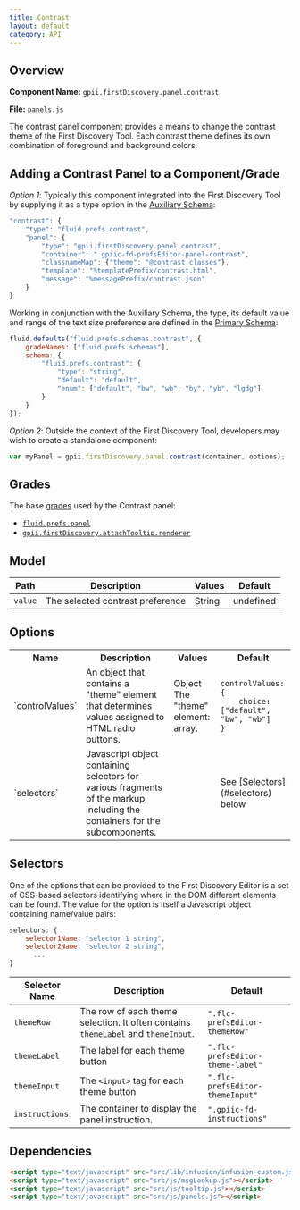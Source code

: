 ```yaml
---
title: Contrast
layout: default
category: API
---
```


## Overview

**Component Name:** `gpii.firstDiscovery.panel.contrast`

**File:** `panels.js`

The contrast panel component provides a means to change the contrast theme of the
First Discovery Tool. Each contrast theme defines its own combination of foreground
and background colors.

## Adding a Contrast Panel to a Component/Grade

*Option 1*: Typically this component integrated into the First Discovery Tool by
supplying it as a type option in the
[Auxiliary Schema](http://docs.fluidproject.org/infusion/development/AuxiliarySchemaForPreferencesFramework.html):
```javascript
"contrast": {
    "type": "fluid.prefs.contrast",
    "panel": {
        "type": "gpii.firstDiscovery.panel.contrast",
        "container": ".gpiic-fd-prefsEditor-panel-contrast",
        "classnameMap": {"theme": "@contrast.classes"},
        "template": "%templatePrefix/contrast.html",
        "message": "%messagePrefix/contrast.json"
    }
}
```

Working in conjunction with the Auxiliary Schema, the type, its default value and range of
the text size preference are defined in the
[Primary Schema](http://docs.fluidproject.org/infusion/development/PrimarySchemaForPreferencesFramework.html):
```javascript
fluid.defaults("fluid.prefs.schemas.contrast", {
    gradeNames: ["fluid.prefs.schemas"],
    schema: {
        "fluid.prefs.contrast": {
            "type": "string",
            "default": "default",
            "enum": ["default", "bw", "wb", "by", "yb", "lgdg"]
        }
    }
});
```

*Option 2*: Outside the context of the First Discovery Tool, developers may wish to create a standalone component:
```javascript
var myPanel = gpii.firstDiscovery.panel.contrast(container, options);
```

## Grades

The base [grades](http://docs.fluidproject.org/infusion/development/ComponentGrades.html)
used by the Contrast panel:

* [`fluid.prefs.panel`](http://docs.fluidproject.org/infusion/development/Panels.html)
* [`gpii.firstDiscovery.attachTooltip.renderer`](attachTooltipRenderer.md)

## Model

| Path   | Description | Values | Default |
|--------|-------------|--------|---------|
| `value` | The selected contrast preference | String | undefined |

## Options

<table>
    <tr><th>Name</th><th>Description</th><th>Values</th><th>Default</th></tr>
    <tr>
        <td>`controlValues`</td>
        <td>An object that contains a "theme" element that determines values assigned to HTML radio buttons.</td>
        <td>Object<br/>The "theme" element: array.</td>
        <td>
        <pre><code>controlValues: {
    choice: ["default", "bw", "wb"]
}</code></pre>
        </td>
    </tr>
    <tr>
        <td>`selectors`</td>
        <td>Javascript object containing selectors for various fragments of the markup, including the containers for the subcomponents.</td>
        <td></td>
        <td>See [Selectors](#selectors) below</td>
    </tr>
</table>

## Selectors

One of the options that can be provided to the First Discovery Editor is a set of CSS-based
selectors identifying where in the DOM different elements can be found. The value for the option
is itself a Javascript object containing name/value pairs:

```javascript
selectors: {
    selector1Name: "selector 1 string",
    selector2Name: "selector 2 string",
      ...
}
```

| Selector Name | Description | Default |
|---------------|-------------|---------|
| `themeRow` | The row of each theme selection. It often contains `themeLabel` and `themeInput`. | `".flc-prefsEditor-themeRow"` |
| `themeLabel` | The label for each theme button | `".flc-prefsEditor-theme-label"` |
| `themeInput` | The `<input>` tag for each theme button | `".flc-prefsEditor-themeInput"` |
| `instructions` | The container to display the panel instruction. | `".gpiic-fd-instructions"` |

## Dependencies

```html
<script type="text/javascript" src="src/lib/infusion/infusion-custom.js"></script>
<script type="text/javascript" src="src/js/msgLookup.js"></script>
<script type="text/javascript" src="src/js/tooltip.js"></script>
<script type="text/javascript" src="src/js/panels.js"></script>
```

